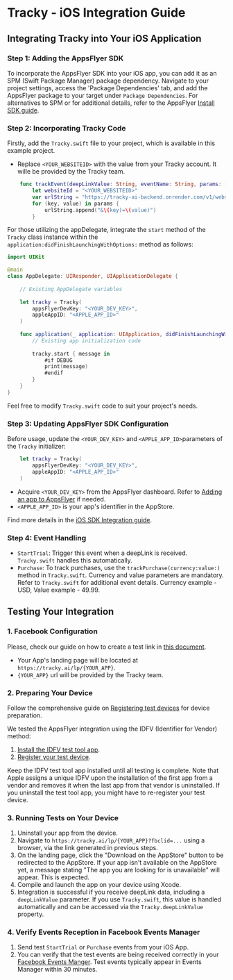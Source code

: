 # Tracky - iOS Integration Guide

## Integrating Tracky into Your iOS Application

### Step 1: Adding the AppsFlyer SDK
To incorporate the AppsFlyer SDK into your iOS app, you can add it as an SPM (Swift Package Manager) package dependency. Navigate to your project settings, access the 'Package Dependencies' tab, and add the AppsFlyer package to your target under `Package Dependencies`. For alternatives to SPM or for additional details, refer to the AppsFlyer [Install SDK guide](https://dev.appsflyer.com/hc/docs/install-ios-sdk).

### Step 2: Incorporating Tracky Code
Firstly, add the `Tracky.swift` file to your project, which is available in this example project.
- Replace `<YOUR_WEBSITEID>` with the value from your Tracky account. It wille be provided by the Tracky team.
```swift
    func trackEvent(deepLinkValue: String, eventName: String, params: [String: String] = [:]) {
        let websiteId = "<YOUR_WEBSITEID>"
        var urlString = "https://tracky-ai-backend.onrender.com/v1/websites/\(websiteId)/track/events/application?deep_link_value=\(deepLinkValue)&event_name=\(eventName)"
        for (key, value) in params {
            urlString.append("&\(key)=\(value)")
        }
```

For those utilizing the appDelegate, integrate the `start` method of the `Tracky` class instance within the `application:didFinishLaunchingWithOptions:` method as follows:
```swift
import UIKit

@main
class AppDelegate: UIResponder, UIApplicationDelegate {
    
    // Existing AppDelegate variables
    
    let tracky = Tracky(
        appsFlyerDevKey: "<YOUR_DEV_KEY>",
        appleAppID: "<APPLE_APP_ID>"
    )
    
    func application(_ application: UIApplication, didFinishLaunchingWithOptions launchOptions: [UIApplication.LaunchOptionsKey: Any]?) -> Bool {
        // Existing app initialization code
        
        tracky.start { message in
            #if DEBUG
            print(message)
            #endif
        }
    }    
}
```

Feel free to modify `Tracky.swift` code to suit your project's needs.

### Step 3: Updating AppsFlyer SDK Configuration 
Before usage, update the `<YOUR_DEV_KEY>` and `<APPLE_APP_ID>`parameters of the `Tracky` initializer:
```swift
    let tracky = Tracky(
        appsFlyerDevKey: "<YOUR_DEV_KEY>",
        appleAppID: "<APPLE_APP_ID>"
    )
```
- Acquire `<YOUR_DEV_KEY>` from the AppsFlyer dashboard. Refer to [Adding an app to AppsFlyer](https://support.appsflyer.com/hc/en-us/articles/207377436-Adding-an-app-to-AppsFlyer) if needed.
- `<APPLE_APP_ID>` is your app's identifier in the AppStore.

Find more details in the [iOS SDK Integration guide](https://dev.appsflyer.com/hc/docs/integrate-ios-sdk).

### Step 4: Event Handling
- `StartTrial`: Trigger this event when a deepLink is received. `Tracky.swift` handles this automatically.
- `Purchase`: To track purchases, use the `trackPurchase(currency:value:)` method in `Tracky.swift`. Currency and value parameters are mandatory. Refer to `Tracky.swift` for additional event details.
Currency example - USD, Value example - 49.99.

## Testing Your Integration

### 1. Facebook Configuration
Please, check our guide on how to create a test link in [this document](https://github.com/tracky-ai/tracky-demo-iOS/blob/main/Doc/Tracky.AI%20-%20Creating%20a%20test%20Facebook%20Ads%20link.pdf).
- Your App's landing page will be located at `https://tracky.ai/lp/{YOUR_APP}`.
- `{YOUR_APP}` url will be provided by the Tracky team.

### 2. Preparing Your Device
Follow the comprehensive guide on [Registering test devices](https://support.appsflyer.com/hc/en-us/articles/207031996) for device preparation.

We tested the AppsFlyer integration using the IDFV (Identifier for Vendor) method:
1. [Install the IDFV test tool app](https://dev.appsflyer.com/hc/docs/install-the-idfv-test-tool-app#how-to-install-the-idfv-testing-tool-app).
2. [Register your test device](https://support.appsflyer.com/hc/en-us/articles/207031996#add-a-device-manually-via-the-user-interface).

Keep the IDFV test tool app installed until all testing is complete. Note that Apple assigns a unique IDFV upon the installation of the first app from a vendor and removes it when the last app from that vendor is uninstalled. If you uninstall the test tool app, you might have to re-register your test device.

### 3. Running Tests on Your Device
1. Uninstall your app from the device.
2. Navigate to `https://tracky.ai/lp/{YOUR_APP}?fbclid=...` using a browser, via the link generated in previous steps.
3. On the landing page, click the "Download on the AppStore" button to be redirected to the AppStore. If your app isn't available on the AppStore yet, a message stating "The app you are looking for is unavailable" will appear. This is expected.
4. Compile and launch the app on your device using Xcode.
5. Integration is successful if you receive deepLink data, including a `deepLinkValue` parameter. If you use `Tracky.swift`, this value is handled automatically and can be accessed via the `Tracky.deepLinkValue` property.

### 4. Verify Events Reception in Facebook Events Manager
1. Send test `StartTrial` or `Purchase` events from your iOS App.
2. You can verify that the test events are being received correctly in your [Facebook Events Manger](https://business.facebook.com/events_manager2/). Test events typically appear in Events Manager within 30 minutes.
